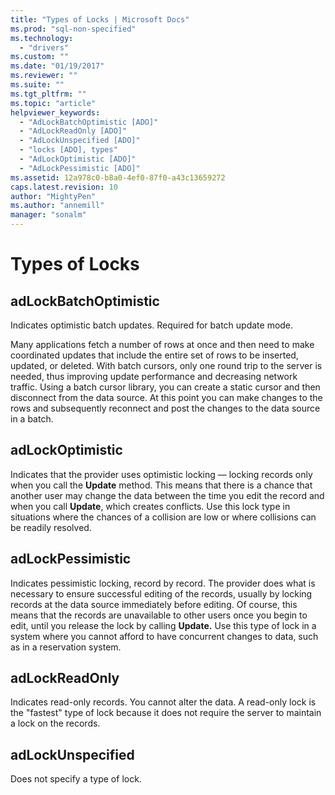 ```yaml
---
title: "Types of Locks | Microsoft Docs"
ms.prod: "sql-non-specified"
ms.technology:
  - "drivers"
ms.custom: ""
ms.date: "01/19/2017"
ms.reviewer: ""
ms.suite: ""
ms.tgt_pltfrm: ""
ms.topic: "article"
helpviewer_keywords: 
  - "AdLockBatchOptimistic [ADO]"
  - "AdLockReadOnly [ADO]"
  - "AdLockUnspecified [ADO]"
  - "locks [ADO], types"
  - "AdLockOptimistic [ADO]"
  - "AdLockPessimistic [ADO]"
ms.assetid: 12a978c0-b8a0-4ef0-87f0-a43c13659272
caps.latest.revision: 10
author: "MightyPen"
ms.author: "annemill"
manager: "sonalm"
---
```

# Types of Locks
## adLockBatchOptimistic  
 Indicates optimistic batch updates. Required for batch update mode.  
  
 Many applications fetch a number of rows at once and then need to make coordinated updates that include the entire set of rows to be inserted, updated, or deleted. With batch cursors, only one round trip to the server is needed, thus improving update performance and decreasing network traffic. Using a batch cursor library, you can create a static cursor and then disconnect from the data source. At this point you can make changes to the rows and subsequently reconnect and post the changes to the data source in a batch.  
  
## adLockOptimistic  
 Indicates that the provider uses optimistic locking — locking records only when you call the **Update** method. This means that there is a chance that another user may change the data between the time you edit the record and when you call **Update**, which creates conflicts. Use this lock type in situations where the chances of a collision are low or where collisions can be readily resolved.  
  
## adLockPessimistic  
 Indicates pessimistic locking, record by record. The provider does what is necessary to ensure successful editing of the records, usually by locking records at the data source immediately before editing. Of course, this means that the records are unavailable to other users once you begin to edit, until you release the lock by calling **Update.** Use this type of lock in a system where you cannot afford to have concurrent changes to data, such as in a reservation system.  
  
## adLockReadOnly  
 Indicates read-only records. You cannot alter the data. A read-only lock is the "fastest" type of lock because it does not require the server to maintain a lock on the records.  
  
## adLockUnspecified  
 Does not specify a type of lock.